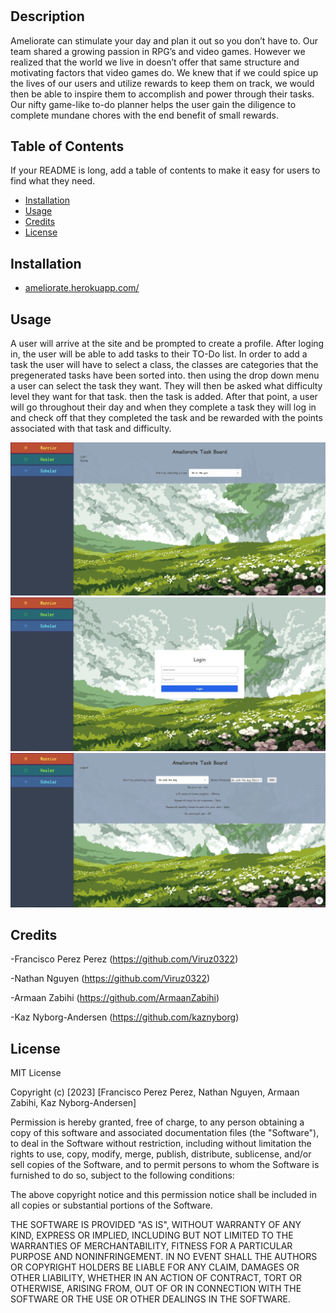 # <Ameliorate>

## Description

Ameliorate can stimulate your day and plan it out so you don’t have to.  Our team shared a growing passion in RPG’s and video games. However we realized that the world we live in doesn’t offer that same structure and motivating factors that video games do. We knew that if we could spice up the lives of our users and utilize rewards to keep them on track, we would then be able to inspire them to accomplish and power through their tasks.  Our nifty game-like to-do planner helps the user gain the diligence to complete mundane chores with the end benefit of small rewards.

## Table of Contents 

If your README is long, add a table of contents to make it easy for users to find what they need.

- [Installation](#installation)
- [Usage](#usage)
- [Credits](#credits)
- [License](#license)

## Installation

- [ameliorate.herokuapp.com/](https://ameliorate.herokuapp.com/)

## Usage

A user will arrive at the site and be prompted to create a profile. After loging in, the user will be able to add tasks to their TO-Do list. In order to add a task the user will have to select a class, the classes are categories that the pregenerated tasks have been sorted into. then using the drop down menu a user can select the task they want. They will then be asked what difficulty level they want for that task. then the task is added. After that point, a user will go throughout their day and when they complete a task they will log in and check off that they completed the task and be rewarded with the points associated with that task and difficulty. 

![Home Page](./client/src/assets/home.png)
![Login Screen](./client/src/assets/login.png)
![Task List](./client/src/assets/task.png)

## Credits

-Francisco Perez Perez (https://github.com/Viruz0322)

-Nathan Nguyen (https://github.com/Viruz0322)

-Armaan Zabihi (https://github.com/ArmaanZabihi)

-Kaz Nyborg-Andersen (https://github.com/kaznyborg)

## License

MIT License

Copyright (c) [2023] [Francisco Perez Perez, Nathan Nguyen, Armaan Zabihi, Kaz Nyborg-Andersen]

Permission is hereby granted, free of charge, to any person obtaining a copy
of this software and associated documentation files (the "Software"), to deal
in the Software without restriction, including without limitation the rights
to use, copy, modify, merge, publish, distribute, sublicense, and/or sell
copies of the Software, and to permit persons to whom the Software is
furnished to do so, subject to the following conditions:

The above copyright notice and this permission notice shall be included in all
copies or substantial portions of the Software.

THE SOFTWARE IS PROVIDED "AS IS", WITHOUT WARRANTY OF ANY KIND, EXPRESS OR
IMPLIED, INCLUDING BUT NOT LIMITED TO THE WARRANTIES OF MERCHANTABILITY,
FITNESS FOR A PARTICULAR PURPOSE AND NONINFRINGEMENT. IN NO EVENT SHALL THE
AUTHORS OR COPYRIGHT HOLDERS BE LIABLE FOR ANY CLAIM, DAMAGES OR OTHER
LIABILITY, WHETHER IN AN ACTION OF CONTRACT, TORT OR OTHERWISE, ARISING FROM,
OUT OF OR IN CONNECTION WITH THE SOFTWARE OR THE USE OR OTHER DEALINGS IN THE
SOFTWARE.
